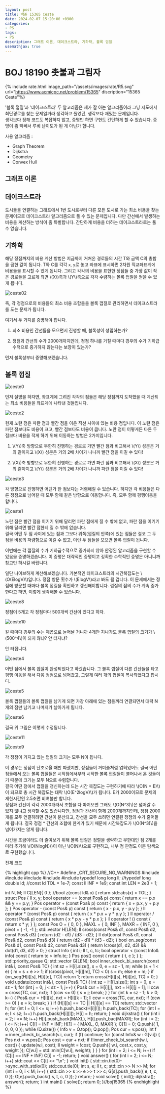 ```yaml
---
layout: post
title: 백준 15365 Ceste
date: 2024-02-07 15:20:00 +0900
categories:
- PS
tags:
- PS
description: 그래프 이론, 데이크스트라, 기하학, 볼록 껍질
usemathjax: true
---
```


# BOJ 18190 촛불과 그림자

{% include rate.html image_path="/assets/images/rate/R5.svg" url="https://www.acmicpc.net/problem/15365" discription="15365 Ceste"%}

'볼록 껍질'과 '데이크스트라' 두 알고리즘은 제가 잘 아는 알고리즘이라 그냥 지도에서 최단경로를 찾는 문제일거라 생각하고 풀었던, 생각보다 재밌는 문제입니다. <br/>생각보다 정해 코드도 복잡하지 않고, 증명만 하면 구현도 간단하게 할 수 있습니다. 증명이 좀 빡쎄서 루비 난이도가 된 게 아닌가 합니다.

사용 알고리즘 :
- Graph Theorem
- Dijkstra
- Geometry
- Convex Hull

## 그래프 이론
## 데이크스트라

도시들을 연결하는 그래프에서 1번 도시로부터 다른 모든 도시로 가는 최소 비용을 찾는 문제이므로 데이크스트라 알고리즘으로 풀 수 있는 문제입니다. 다만 간선에서 발생하는 비용을 계산하는 방식이 좀 특별합니다. 간단하게 비용을 더하는 데이크스트라로는 풀 수 없습니다.

## 기하학

해당 정점까지의 비용 계산 방법은 지금까지 거쳐온 경로들의 시간 T와 금액 C의 총합을 곱한 값이 됩니다. T와 C를 각각 `x`, `y`로 놓고 좌표에 표시하면 2차원 직교좌표계에 비용들을 표시할 수 있게 됩니다. 그리고 각각의 비용을 표현한 정점들 중 가장 값이 작은 경로들을 고르게 되면 \\(X\\)축과 \\(Y\\)축으로 각각 수렴하는 볼록 껍질을 얻을 수 있게 됩니다.

![ceste02](/assets/images/2024-02-07-ceste/ceste02.jpg)

즉, 각 정점으로의 비용들의 최소 비용 조합들을 볼록 껍질로 관리하면서 데이크스트라를 도는 문제가 됩니다.

여기서 두 가지를 증명해야 합니다.

1. 최소 비용인 간선들을 모으면서 진행할 때, 볼록성이 성립하는가?

2. 정점과 간선의 수가 2000개까지인데, 정점 하나를 거칠 때마다 경우의 수가 기하급수적으로 증가하지 않는다는 보장이 있는가?

먼저 볼록성부터 증명해보겠습니다.

## 볼록 껍질

![ceste0](/assets/images/2024-02-07-ceste/ceste0.jpg)

먼저 설명을 하자면, 좌표계에 그려진 각각의 점들은 해당 정점까지 도착했을 때 계산되는 최소 비용들을 좌표계에 나타낸 것들입니다.

![ceste2](/assets/images/2024-02-07-ceste/ceste2.jpg)

현재 노란 점은 파란 점과 빨간 점을 이은 직선 사이에 있는 비용 점입니다. 이 노란 점은 파란 점보다도 비용이 크고, 빨간 점보다도 비용이 큽니다. 노란 점이 어떻게든 다른 두 점보다 비용을 적게 하기 위해 이동하는 방법은 2가지입니다.

1. \\(Y\\)축 방향으로 무한히 진행하는 경로로 가면 빨간 점과 비교해서 \\(Y\\) 성분은 거의 같아지고 \\(X\\) 성분은 거의 2배 차이가 나니까 빨간 점을 이길 수 있다!

1. \\(X\\)축 방향으로 무한히 진행하는 경로로 가면 파란 점과 비교해서 \\(X\\) 성분은 거의 같아지고 \\(Y\\) 성분은 거의 2배 차이가 나니까 파란 점을 이길 수 있다!

![ceste3](/assets/images/2024-02-07-ceste/ceste3.jpg)

각 방향으로 진행하면 어딘가 한 점보다는 저렴해질 수 있습니다. 하지만 각 비용들은 다른 정점으로 넘어갈 때 모두 함께 같은 방향으로 이동합니다. 즉, 모두 함께 평행이동을 합니다.

![ceste1](/assets/images/2024-02-07-ceste/ceste1.jpg)

노란 점은 빨간 점을 이기기 위해 달리면 파란 점에게 질 수 밖에 없고, 파란 점을 이기기 위해 달리면 빨간 점한테 질 수 밖에 없습니다. <br/>결국 어떤 두 점 사이에 있는 점과 그보다 위쪽(껍질의 안쪽)에 있는 점들은 결코 그 두 점을 비용의 저렴함으로 이길 수 없고, 이런 두 점들을 모으면 볼록 껍질이 됩니다.

이번에는 각 껍질의 수가 기하급수적으로 증가하지 않아 안정된 알고리즘을 구현할 수 있음을 증명하겠습니다. 이 증명은 대략적인 증명이고 정확한 수학적인 중명은 아니니까 참고만 하시길 바랍니다.

일단 나이브하게 계산해보겠습니다. 기본적인 데이크스트라의 시간복잡도는 \\(O(ElogV)\\)입니다. 정점 방문 횟수가 \\(ElogV\\)라고 봐도 될 겁니다. 이 문제에서는 정점에 방문할 때마다 볼록 껍질을 확인하고 갱신해야합니다. 껍질의 점의 수가 계속 증가한다고 하면, 이렇게 생각해볼 수 있습니다.

![ceste8](/assets/images/2024-02-07-ceste/ceste8.jpg)

정점이 5개고 각 정점마다 500개씩 간선이 있다고 하자.

![ceste10](/assets/images/2024-02-07-ceste/ceste10.jpg)

갈 때마다 경우의 수는 제곱으로 늘어날 거니까 4개만 지나가도 볼록 껍질의 크기가 \\(500^4\\)이 되지 않냐? 안 터지냐?

안 터집니다.

![ceste4](/assets/images/2024-02-07-ceste/ceste4.jpg)

어떤 점에서 볼록 껍질이 완성되었다고 하겠습니다. 그 볼록 껍질이 다른 간선들을 타고 평행 이동을 해서 다음 정점으로 넘어갔고, 그렇게 여러 개의 껍질이 복사되었다고 합시다. 

![ceste5](/assets/images/2024-02-07-ceste/ceste5.jpg)

볼록 껍질들의 볼록 껍질을 남기게 되면 가장 아래에 있는 점들끼리 연결되면서 대략 N개의 점만 남기고 나머지가 날아가게 됩니다.

![ceste6](/assets/images/2024-02-07-ceste/ceste6.jpg)

결국 위 그림은 이렇게 수정됩니다.

![ceste11](/assets/images/2024-02-07-ceste/ceste11.jpg)

![ceste9](/assets/images/2024-02-07-ceste/ceste9.jpg)

각 정점이 가지고 있는 껍질의 크기는 모두 N이 됩니다.

이 경우는 정점이 단조로울 때만 따졌지만, 정점들이 거미줄처럼 얽혀있어도 결국 어떤 점들에서 오는 볼록 껍질들은 시작점에서부터 시작한 볼록 껍질들이 불어나서 온 것들이기 때문에 크기는 모두 N으로 수렴합니다. <br/>결국 어떤 점에서 껍질을 갱신하는데 드는 시간 복잡도는 구현하기에 따라 \\(O(N = E)\\)이 되므로 총 시간 복잡도는 대락 \\(O(E^2logV)\\)가 됩니다. E가 2000이므로 문제의 제한시간인 2.5초면 비벼볼만 합니다. <br/>정점과 간선이 각각 2000개라서 조합을 다 따져보면 그래도 \\(O(N^3)\\)은 넘어갈 수 있지 않냐고 생각할 수도 있습니다만, 정점과 간선이 함께 2000개까지인데, 정점 2000개를 모두 연결하려면 간선이 분산되고, 간선을 모두 쓰려면 연결된 정점의 수가 줄어들게 됩니다. 결국 정점 * 간선의 조합에 한계가 있기 때문에 시간복잡도가 \\(O(N^3)\\)을 넘어가지는 않게 됩니다.

시간을 조금이라도 더 줄여보기 위해 볼록 껍질은 정렬을 생략하고 무한대인 점 2개를 미리 추가해 \\(O(NlogN)\\)이 아닌 \\(O(N)\\)으로 구현하고, 내부 점 판정도 이분 탐색으로 구현했습니다.

전체 코드

{% highlight cpp %}
//C++
#define _CRT_SECURE_NO_WARNINGS
#include <iostream>
#include <algorithm>
#include <vector>
#include <queue>
#include <cmath>
typedef long long ll;
//typedef long double ld;
//const ld TOL = 1e-7;
const ll INF = 1e9;
const int LEN = 2e3 + 1;

int N, M;
ll C[LEN]{ 0 };
//bool z(const ld& x) { return std::abs(x) < TOL; }
struct Pos {
    ll x, y;
    bool operator == (const Pos& p) const { return x == p.x && y == p.y; }
    Pos operator + (const Pos& p) const { return { x + p.x, y + p.y }; }
    Pos operator - (const Pos& p) const { return { x - p.x, y - p.y }; }
    ll operator * (const Pos& p) const { return { x * p.x + y * p.y }; }
    ll operator / (const Pos& p) const { return { x * p.y - y * p.x }; }
    ll operator ! () const { return x * y; }
};
const Pos O = { 0, 0 }, MAXL = { 0, INF }, MAXR = { INF, 0 }, pivot = { -1, -1 };
std::vector<Pos> H[LEN];
ll cross(const Pos& d1, const Pos& d2, const Pos& d3) { return (d2 - d1) / (d3 - d2); }
ll dot(const Pos& d1, const Pos& d2, const Pos& d3) { return (d2 - d1) * (d3 - d2); }
bool on_seg(const Pos& d1, const Pos& d2, const Pos& d3) {
    return !cross(d1, d2, d3) && dot(d1, d3, d2) > 0;
}
struct Info {
    int i;
    ll t, c, tc;
    bool operator < (const Info& info) const { return tc > info.tc; }
    Pos pos() const { return { t, c }; }
};
std::priority_queue<Info> Q;
std::vector<Info> G[LEN];
bool inner_check_bi_search(const int& i, const Pos& TC) {
    int sz = H[i].size(), s = 0, e = sz - 1, m;
    while (s + 1 < e) {
        m = s + e >> 1;
        if (cross(pivot, H[i][m], TC) < 0) s = m;
        else e = m;
    }
    if (on_seg(H[i][s], H[i][e], TC)) return 1;
    return cross(H[i][s], H[i][e], TC) > 0;
}
void update(const int& i, const Pos& TC) {
    int sz = H[i].size();
    int s = 0, e = sz - 1;
    for (int j = 0; j < sz - 1; j++) {
        Pos& cur = H[i][j], nxt = H[i][j + 1];
        ll ccw = cross(TC, cur, nxt);
        if (ccw <= 0) { s = j; break; }
    }
    for (int k = sz - 1; k > 0; k--) {
        Pos& cur = H[i][k], nxt = H[i][k - 1];
        ll ccw = cross(TC, cur, nxt);
        if (ccw >= 0) { e = k; break; }
    }
    if (H[i][s] == TC || H[i][e] == TC) return;
    std::vector<Pos> h;
    for (int l = 0; l <= s; l++) h.push_back(H[i][l]);
    h.push_back(TC);
    for (int l = e; l < sz; l++) h.push_back(H[i][l]);
    H[i] = h;
    return;
}
void dijkstra() {
    for (int i = 2; i <= N; i++) H[i].push_back(MAXL), H[i].push_bac(MAXR);
    for (int i = 2; i <= N; i++) C[i] = INF * INF;
    H[1] = { MAXL, O, MAXR };
    C[1] = 0;
    Q.push({ 1, 0, 0, 0 });
    while (Q.size()) {
        Info v = Q.top(); Q.pop();
        Pos cur = v.pos();
        int f = inner_check_bi_search(v.i, cur);
        if (f) continue;
        for (const Info& w : G[v.i]) {
            Pos nxt = w.pos();
            Pos cost = cur + nxt;
            if (!inner_check_bi_search(w.i, cost)) {
                update(w.i, cost);
                ll weight = !cost;
                Q.push({ w.i, cost.x, cost.y, weight });
                C[w.i] = std::min(C[w.i], weight);
            }
        }
    }
    for (int i = 2; i <= N; i++) if (C[i] == INF * INF) C[i] = -1;
    return;
}
void answer() { for (int i = 2; i <= N; i++) std::cout << C[i] << "\n"; }
void init() {
    std::cin.tie(0)->sync_with_stdio(0);
    std::cout.tie(0);
    int s, e;
    ll t, c;
    std::cin >> N >> M;
    for (int i = 0; i < M; i++) {
        std::cin >> s >> e >> t >> c;
        G[s].push_back({ e, t, c, 0 });
        G[e].push_back({ s, t, c, 0 });
    }
    return;
}
void solve() { init(); dijkstra(); answer(); return; }
int main() { solve(); return 0; }//boj15365
{% endhighlight %}
